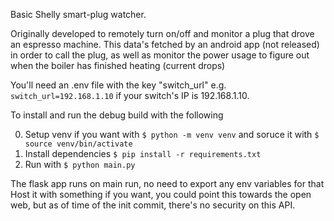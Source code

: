 Basic Shelly smart-plug watcher.

Originally developed to remotely turn on/off and monitor a plug that drove an espresso machine. This data's fetched by an android app (not released) in order to call the plug, as well as monitor the power usage to figure out when the boiler has finished heating (current drops)

You'll need an .env file with the key "switch_url" e.g. ```switch_url=192.168.1.10``` if your switch's IP is 192.168.1.10.


To install and run the debug build with the following

0. Setup venv if you want with ```$ python -m venv venv``` and soruce it with ```$ source venv/bin/activate```
1. Install dependencies ```$ pip install -r requirements.txt```
2. Run with ```$ python main.py```

The flask app runs on main run, no need to export any env variables for that
Host it with something if you want, you could point this towards the open web, but as of time of the init commit, there's no security on this API.
